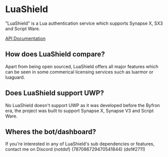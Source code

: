 # LuaShield
"LuaShield" is a Lua authentication service which supports Synapse X, SX3 and Script Ware.

[API Documentation](https://dsf3342.gitbook.io/luashield-documentation/)

## How does LuaShield compare?
Apart from being open sourced, LuaShield offers all major features which can be seen in some commerical licensing services such as luarmor or luaguard.

## Does LuaShield support UWP?
No LuaShield doesn't support UWP as it was developed before the Byfron era, the project was built to support Synapse X, Synapse V3 and Script Ware.

## Wheres the bot/dashboard?
If you're interested in any of LuaShield's sub dependencies or features, contact me on Discord (notdsf) (787086729470541844) (dsf#2711)
